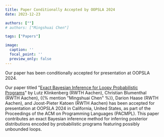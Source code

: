 ```yaml
---
title: Paper Conditionally Accepted by OOPSLA 2024
date: 2023-12-23

authors: [""]
# authors: ["Mingshuai Chen"]

tags: ["Papers"]

image:
  caption: ''
  focal_point: ''
  preview_only: false
---
```


Our paper has been conditionally accepted for presentation at OOPSLA 2024.

<!--more-->

Our paper titled "[Exact Bayesian Inference for Loopy Probabilistic Programs](/publication/klinkenberg-oopsla2024/)" by Lutz Klinkenberg (RWTH Aachen), Christian Blumenthal (RWTH Aachen), {{% mention "Mingshuai Chen" %}}, Darion Haase (RWTH Aachen), and Joost-Pieter Katoen (RWTH Aachen) has been accepted for presentation at OOPSLA 2024 in California, United States, as part of the Proceedings of the ACM on Programming Languages (PACMPL). This paper contributes an exact Bayesian inference method for inferring posterior distributions encoded by probabilistic programs featuring possibly unbounded loops.
